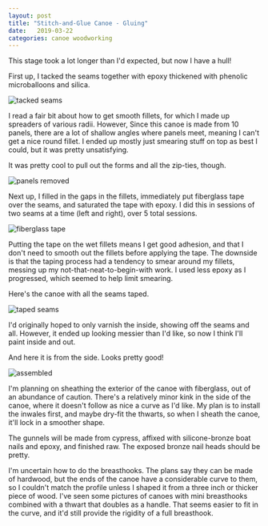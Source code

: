 ```yaml
---
layout: post
title: "Stitch-and-Glue Canoe - Gluing"
date:   2019-03-22
categories: canoe woodworking
---
```


This stage took a lot longer than I'd expected, but now I have a hull!

First up, I tacked the seams together with epoxy thickened with phenolic
microballoons and silica.

![tacked seams](https://i.imgur.com/6pmKvto.jpg)

I read a fair bit about how to get smooth fillets, for which I made up spreaders
of various radii. However, Since this canoe is made from 10 panels, there are a
lot of shallow angles where panels meet, meaning I can't get a nice round
fillet. I ended up mostly just smearing stuff on top as best I could, but it was
pretty unsatisfying.

It was pretty cool to pull out the forms and all the zip-ties, though.

![panels removed](https://i.imgur.com/ssqpSA6.jpg)

Next up, I filled in the gaps in the fillets, immediately put fiberglass tape
over the seams, and saturated the tape with epoxy. I did this in sessions of two
seams at a time (left and right), over 5 total sessions.

![fiberglass tape](https://i.imgur.com/12FYRYi.jpg)

Putting the tape on the wet fillets means I get good adhesion, and that I don't
need to smooth out the fillets before applying the tape. The downside is that
the taping process had a tendency to smear around my fillets, messing up my
not-that-neat-to-begin-with work. I used less epoxy as I progressed, which
seemed to help limit smearing.

Here's the canoe with all the seams taped.

![taped seams](https://i.imgur.com/h0EDNBO.jpg)

I'd originally hoped to only varnish the inside, showing off the seams and all.
However, it ended up looking messier than I'd like, so now I think I'll paint
inside and out.

And here it is from the side.  Looks pretty good!

![assembled](https://i.imgur.com/ziLJWKp.jpg)

I'm planning on sheathing the exterior of the canoe with fiberglass, out of an
abundance of caution. There's a relatively minor kink in the side of the canoe,
where it doesn't follow as nice a curve as I'd like. My plan is to install the
inwales first, and maybe dry-fit the thwarts, so when I sheath the canoe, it'll
lock in a smoother shape.

The gunnels will be made from cypress, affixed with silicone-bronze boat nails
and epoxy, and finished raw.  The exposed bronze nail heads should be pretty.

I'm uncertain how to do the breasthooks. The plans say they can be made of
hardwood, but the ends of the canoe have a considerable curve to them, so I
couldn't match the profile unless I shaped it from a three inch or thicker piece
of wood. I've seen some pictures of canoes with mini breasthooks combined with a
thwart that doubles as a handle. That seems easier to fit in the curve, and it'd
still provide the rigidity of a full breasthook.
